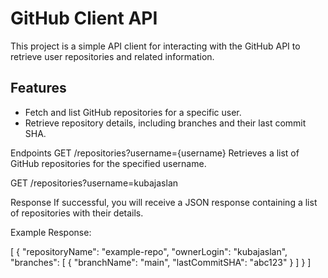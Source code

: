 # GitHub Client API

This project is a simple API client for interacting with the GitHub API to retrieve user repositories and related information.

## Features

- Fetch and list GitHub repositories for a specific user.
- Retrieve repository details, including branches and their last commit SHA.

Endpoints
GET /repositories?username={username}
Retrieves a list of GitHub repositories for the specified username.

GET /repositories?username=kubajaslan

Response
If successful, you will receive a JSON response containing a list of repositories with their details.

Example Response:

[
    {
        "repositoryName": "example-repo",
        "ownerLogin": "kubajaslan",
        "branches": [
              {
                "branchName": "main",
                "lastCommitSHA": "abc123"
            }
        ]
    }
]
